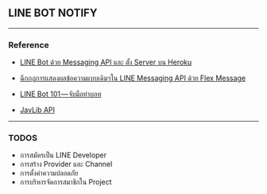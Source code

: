 ## LINE BOT NOTIFY
----
### Reference
- [LINE Bot ด้วย Messaging API และ ตั้ง Server บน Heroku](https://medium.com/educate/line-bot-%E0%B8%94%E0%B9%89%E0%B8%A7%E0%B8%A2-messaging-api-c6f461634342)

- [ฉีกกฎการแสดงผลข้อความแบบเดิมๆใน LINE Messaging API ด้วย Flex Message](https://medium.com/linedevth/%E0%B8%89%E0%B8%B5%E0%B8%81%E0%B8%81%E0%B8%8E%E0%B8%81%E0%B8%B2%E0%B8%A3%E0%B9%81%E0%B8%AA%E0%B8%94%E0%B8%87%E0%B8%9C%E0%B8%A5%E0%B8%82%E0%B9%89%E0%B8%AD%E0%B8%84%E0%B8%A7%E0%B8%B2%E0%B8%A1%E0%B9%81%E0%B8%9A%E0%B8%9A%E0%B9%80%E0%B8%94%E0%B8%B4%E0%B8%A1%E0%B9%86%E0%B9%83%E0%B8%99-line-messaging-api-%E0%B8%94%E0%B9%89%E0%B8%A7%E0%B8%A2-flex-message-4ad4370562f)

- [LINE Bot 101 — จับมือทำบอท](https://medium.com/linedevth/line-bot-101-447e427d62c7)

- [JavLib API](https://github.com/ken113/javlibrary-api)

----
### TODOS
- การสมัครเป็น LINE Developer
- การสร้าง Provider และ Channel
- การตั้งค่าความปลอดภัย
- การบริหารจัดการสมาชิกใน Project